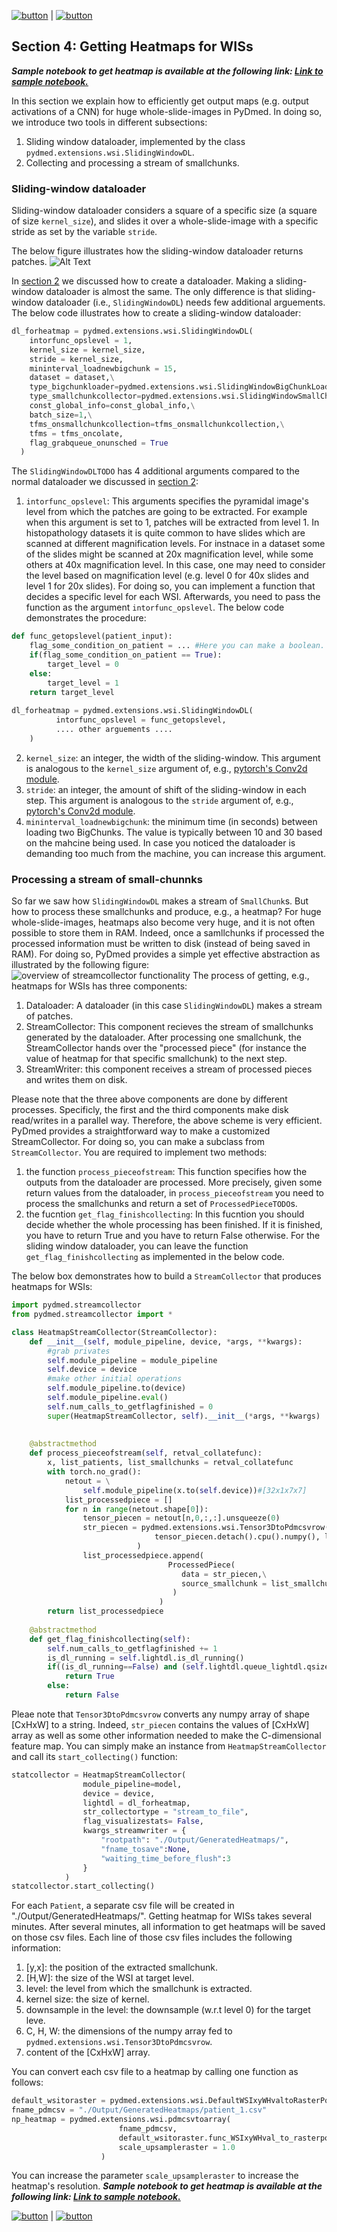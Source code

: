 


[![button](prevsectionv3.png)](tutorial_section4.html) | [![button](nextsectionv3.png)](tutorial_section6.html)

## Section 4: Getting Heatmaps for WISs
***Sample notebook to get heatmap is available at the following link: [Link to sample notebook.](https://github.com/amirakbarnejad/PyDmed/blob/8082a02da20c2b5285c722df31326e56ac08f56d/sample_notebooks/Sample3_Heatmap_for_WSIs/sample3_heatmap_for_WSIs.ipynb)***     


In this section we explain how to efficiently get output maps (e.g. output activations of a CNN) for huge whole-slide-images in
PyDmed.
In doing so, we introduce two tools in different subsections:
1. Sliding window dataloader, implemented by the class `pydmed.extensions.wsi.SlidingWindowDL`.
2. Collecting and processing a stream of smallchunks.   

### Sliding-window dataloader
Sliding-window dataloader considers a square of a specific size (a square of size `kernel_size`), and slides
 it over a whole-slide-image with a specific stride as set by the variable `stride`.
 
The below figure illustrates how the sliding-window dataloader returns patches.
![Alt Text](slidingwindowdl.gif)


In [section 2](tutorial_section2.html) we discussed how to create a dataloader.
Making a sliding-window dataloader is almost the same.
The only difference is that sliding-window dataloader (i.e., `SlidingWindowDL`)
needs few additional arguements. The below code illustrates how to create a sliding-window dataloader:
```python
dl_forheatmap = pydmed.extensions.wsi.SlidingWindowDL(
    intorfunc_opslevel = 1,
    kernel_size = kernel_size,
    stride = kernel_size,
    mininterval_loadnewbigchunk = 15,
    dataset = dataset,\
    type_bigchunkloader=pydmed.extensions.wsi.SlidingWindowBigChunkLoader,\
    type_smallchunkcollector=pydmed.extensions.wsi.SlidingWindowSmallChunkCollector,\
    const_global_info=const_global_info,\
    batch_size=1,\
    tfms_onsmallchunkcollection=tfms_onsmallchunkcollection,\
    tfms = tfms_oncolate,
    flag_grabqueue_onunsched = True
  )
``` 
The `SlidingWindowDLTODO` has 4 additional arguments compared to the normal dataloader we discussed in
[section 2](tutorial_section2.html):

1. `intorfunc_opslevel`: This arguments specifies the pyramidal image's level from which the patches
are going to be extracted. For example when this argument is set to 1, patches will be extracted from level 1.
In histopathology datasets it is quite common to have slides which are scanned at different magnification levels.
For instnace in a dataset some of the slides might be scanned at 20x magnification level, while some others at 40x magnification level.
In this case, one may need to consider the level based on magnification level (e.g. level 0 for 40x slides and level 1 for 20x slides).
For doing so, you can implement a function that decides a specific level for each WSI. Afterwards, you need to
pass the function as the argument `intorfunc_opslevel`. The below code demonstrates the procedure:

```python
def func_getopslevel(patient_input):
    flag_some_condition_on_patient = ... #Here you can make a boolean.
    if(flag_some_condition_on_patient == True):
        target_level = 0
    else:
        target_level = 1
    return target_level
    
dl_forheatmap = pydmed.extensions.wsi.SlidingWindowDL(
          intorfunc_opslevel = func_getopslevel,
          .... other arguements .... 
    )
```
2. `kernel_size`: an integer, the width of the sliding-window. This argument is analogous to 
the `kernel_size` argument of, e.g., [pytorch's Conv2d module](https://pytorch.org/docs/stable/generated/torch.nn.Conv2d.html).
3. `stride`: an integer, the amount of shift of the sliding-window in each step.
This argument is analogous to 
the `stride` argument of, e.g., [pytorch's Conv2d module](https://pytorch.org/docs/stable/generated/torch.nn.Conv2d.html).
4. `mininterval_loadnewbigchunk`: the minimum time (in seconds) between loading two BigChunks.
The value is typically between 10 and 30 based on the mahcine being used.
In case you noticed the dataloader is demanding too much from the machine, you can increase this argument. 


### Processing a stream of small-chunnks
So far we saw how `SlidingWindowDL` makes a stream of `SmallChunk`s.
But how to process these smallchunks and produce, e.g., a heatmap?
For huge whole-slide-images, heatmaps also become very huge, and it is not often possible to store them in RAM.
Indeed, once a samllchunks if processed the processed information must be written to disk 
(instead of being saved in RAM).
For doing so, PyDmed provides a simple yet effective abstraction as illustrated by the following figure:
![overview of streamcollector functionality](streamcollector.png)
The process of getting, e.g., heatmaps for WSIs has three components:
1. Dataloader: A dataloader (in this case `SlidingWindowDL`) makes a stream of patches.
2. StreamCollector: This component recieves the stream of smallchunks generated by the dataloader.
After processing one smallchunk, the StreamCollector hands over the "processed piece" (for instance the value of
heatmap for that specific smallchunk) to the next step.
3. StreamWriter: this component receives a stream of processed pieces and writes them on disk.

Please note that the three above components are done by different processes.
Specificly, the first and the third components make disk read/writes in a parallel way.
Therefore, the above scheme is very efficient. 
PyDmed provides a straightforward way to make a customized StreamCollector. 
For doing so, you can make a subclass from `StreamCollector`.
You are required to implement two methods:
1. the function `process_pieceofstream`: This function specifies how the outputs from the dataloader
are processed. More precisely, given some return values from the dataloader, in `process_pieceofstream` 
you need to process the smallchunks and return a set of `ProcessedPieceTODO`s. 
2. the fucntion `get_flag_finishcollecting`: In this fucntion you should decide whether the whole processing
has been finished. If it is finished, you have to return True and you have to return False otherwise.
For the sliding window dataloader, you can leave the function `get_flag_finishcollecting`
as implemented in the below code.

The below box demonstrates how to build a `StreamCollector` that produces heatmaps for WSIs:
```python
import pydmed.streamcollector
from pydmed.streamcollector import *

class HeatmapStreamCollector(StreamCollector):
    def __init__(self, module_pipeline, device, *args, **kwargs):
        #grab privates
        self.module_pipeline = module_pipeline
        self.device = device
        #make other initial operations
        self.module_pipeline.to(device)
        self.module_pipeline.eval()
        self.num_calls_to_getflagfinished = 0
        super(HeatmapStreamCollector, self).__init__(*args, **kwargs)
        
        
    @abstractmethod
    def process_pieceofstream(self, retval_collatefunc):
        x, list_patients, list_smallchunks = retval_collatefunc
        with torch.no_grad():
            netout = \
                self.module_pipeline(x.to(self.device))#[32x1x7x7]
            list_processedpiece = []
            for n in range(netout.shape[0]):
                tensor_piecen = netout[n,0,:,:].unsqueeze(0)
                str_piecen = pydmed.extensions.wsi.Tensor3DtoPdmcsvrow(
                                tensor_piecen.detach().cpu().numpy(), list_smallchunks[n]
                            )
                list_processedpiece.append(
                                   ProcessedPiece(
                                      data = str_piecen,\
                                      source_smallchunk = list_smallchunks[n]
                                    )
                                 )
        return list_processedpiece
    
    @abstractmethod
    def get_flag_finishcollecting(self):
        self.num_calls_to_getflagfinished += 1
        is_dl_running = self.lightdl.is_dl_running()
        if((is_dl_running==False) and (self.lightdl.queue_lightdl.qsize()==0)):
            return True
        else:
            return False
```
Pleae note that `Tensor3DtoPdmcsvrow` converts any numpy array of shape [CxHxW] to a string.
Indeed, `str_piecen` contains the values of [CxHxW] array as well as some other information needed to 
make the C-dimensional feature map.
You can simply make an instance from `HeatmapStreamCollector` and call its `start_collecting()`
function:
```python
statcollector = HeatmapStreamCollector(
                module_pipeline=model,
                device = device,
                lightdl = dl_forheatmap,
                str_collectortype = "stream_to_file",
                flag_visualizestats= False,
                kwargs_streamwriter = {
                    "rootpath": "./Output/GeneratedHeatmaps/",
                    "fname_tosave":None, 
                    "waiting_time_before_flush":3
                }
            )
statcollector.start_collecting()
```

For each `Patient`, a separate csv file will be created in "./Output/GeneratedHeatmaps/".
Getting heatmap for WISs takes several minutes. 
After several minutes, all information to get heatmaps will be saved on those csv files.
Each line of those csv files includes the following information:
1. [y,x]: the position of the extracted smallchunk.
2. [H,W]: the size of the WSI at target level.
3. level: the level from which the smallchunk is extracted.
4. kernel size: the size of kernel.
5. downsample in the level: the downsample (w.r.t level 0) for the target leve.
6. C, H, W: the dimensions of the numpy array fed to `pydmed.extensions.wsi.Tensor3DtoPdmcsvrow`.
7. content of the [CxHxW] array.

You can convert each csv file to a heatmap by calling one function as follows:
```python
default_wsitoraster = pydmed.extensions.wsi.DefaultWSIxyWHvaltoRasterPoints()
fname_pdmcsv = "./Output/GeneratedHeatmaps/patient_1.csv"
np_heatmap = pydmed.extensions.wsi.pdmcsvtoarray(
                        fname_pdmcsv,
                        default_wsitoraster.func_WSIxyWHval_to_rasterpoints,
                        scale_upsampleraster = 1.0
                    )
```
You can increase the parameter `scale_upsampleraster` to increase the heatmap's resolution.
***Sample notebook to get heatmap is available at the following link: [Link to sample notebook.](https://github.com/amirakbarnejad/PyDmed/blob/8082a02da20c2b5285c722df31326e56ac08f56d/sample_notebooks/Sample3_Heatmap_for_WSIs/sample3_heatmap_for_WSIs.ipynb)***     




[![button](prevsectionv3.png)](tutorial_section4.html) | [![button](nextsectionv3.png)](tutorial_section6.html)


